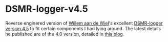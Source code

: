 # DSMR-logger-v4.5

Reverse enginered version of [Willem aan de Wiel](https://github.com/mrWheel)'s excellent [DSMR-logger version 4.5](https://opencircuit.nl/Product/Slimme-meter-uitlezer-V4.5-Geassembleerd) to fit certain components I had lying around. The latest details he published are of the 4.0 version, detailed in [this blog](https://willem.aandewiel.nl/index.php/2019/04/09/dsmr-logger-v4-slimme-meter-uitlezer/). 
